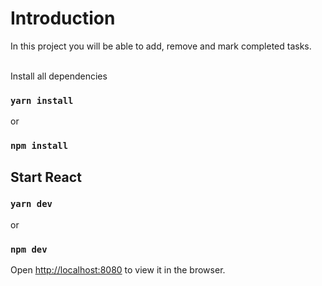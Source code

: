 # Introduction

In this project you will be able to add, remove and mark completed tasks.<br /><br />

Install all dependencies

### `yarn install`
or
### `npm install`

## Start React

### `yarn dev`
or
### `npm dev`

Open [http://localhost:8080](http://localhost:8080) to view it in the browser.

